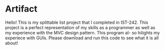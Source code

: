 # Artifact

Hello! This is my splittable list project that I completed in IST-242. 
This project is a perfect representation of my skills as a programmer
as well as my experience with the MVC design pattern. This program al-
so hilights my experiece with GUIs. Please download and run this code
to see what it is all about!
